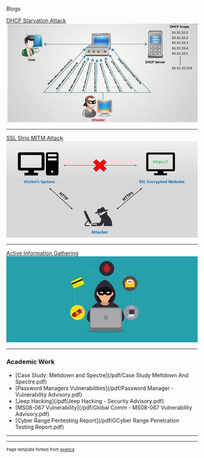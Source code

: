 Blogs


[DHCP Starvation Attack](/dhcp_starvation_attack)
<img src="images/dhcp_starvation.png?raw=true"/>

---
[SSL Strip MITM Attack](/sslstrip_attack)
<img src="images/sslstrip.png?raw=true"/>

---
[Active Information Gathering](/active_info_gathering)
<img src="images/info_gathering.jpg?raw=true"/>

---

### Academic Work

- [Case Study: Meltdown and Spectre](/pdf/Case Study Meltdown And Spectre.pdf)
- [Password Managers Vulnerabilities](/pdf/Password Manager - Vulnerability Advisory.pdf)
- [Jeep Hacking](/pdf/Jeep Hacking - Security Advisory.pdf)
- [MS08-067 Vulnerability](/pdf/Global Comm - MS08-067 Vulnerability Advisory.pdf)
- [Cyber Range Pentesting Report](/pdf/GCyber Range Penetration Testing Report.pdf)
---




---
<p style="font-size:11px">Page template forked from <a href="https://github.com/evanca/quick-portfolio">evanca</a></p>
<!-- Remove above link if you don't want to attibute -->

